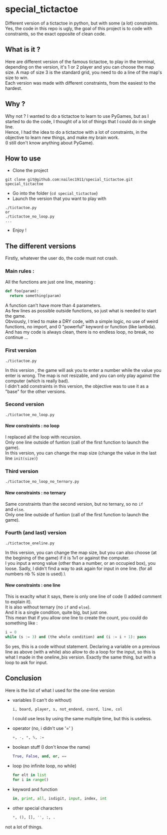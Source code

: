 # special_tictactoe
Different version of a tictactoe in python, but with some (a lot) constraints.\
Yes, the code in this repo is ugly, the goal of this project is to code with constraints, so the exact opposite of clean code.

## What is it ?
Here are different version of the famous tictactoe, to play in the terminal, depending on the version, it's 1 or 2 player and you can choose the map size. A map of size 3 is the standard grid, you need to do a line of the map's size to win.\
Each version was made with different constraints, from the easiest to the hardest.

## Why ?
Why not ? 
I wanted to do a tictactoe to learn to use PyGames, but as I started to do the code, I thought of a lot of things that I could do in single line.\
Hence, I had the idea to do a tictactoe with a lot of constraints, in the objective to learn new things, and make my brain work.\
(I still don't know anything about PyGame).

## How to use
* Clone the project
```
git clone git@github.com:nailec1911/special_tictactoe.git special_tictactoe
```
* Go into the folder (`cd special_tictactoe`)
* Launch the version that you want to play with
```
./tictactoe.py
or
./tictactoe_no_loop.py
...
```
* Enjoy !

## The different versions
Firstly, whatever the user do, the code must not crash.
### Main rules :
All the functions are just one line, meaning :
```python
def foo(param):
  return something(param)
```
A function can't have more than 4 parameters.\
As few lines as possible outside functions, so just what is needed to start the game.\
Obviously, I tried to make a DRY code, with a simple logic, no use of weird functions, no import, and 0 "powerful" keyword or function (like lambda).\
And has my code is always clean, there is no endless loop, no break, no continue ...

### First version
```
./tictactoe.py
```
In this version , the game will ask you to enter a number while the value you enter is wrong. The map is not resizable, and you can only play against the computer (which is really bad).\
I didn't add constraints in this version, the objective was to use it as a "base" for the other versions.

### Second version
```
./tictactoe_no_loop.py
```
#### New constraints : no loop
I replaced all the loop with recursion.\
Only one line outside of funtion (call of the first function to launch the game).\
In this version, you can change the map size (change the value in the last line ``init(size)``)


### Third version
```
./tictactoe_no_loop_no_ternary.py
```
#### New constraints : no ternary
Same constraints than the second version, but no ternary, so no ``if`` and ``else``.\
Only one line outside of funtion (call of the first function to launch the game).

### Fourth (and last) version
```
./tictactoe_oneline.py
```
In this version, you can change the map size, but you can also choose (at the begining of the game) if it is 1v1 or against the computer.\
I you input a wrong value (other than a number, or an occupied box), you loose. Sadly, I didn't find a way to ask again for input in one line. (for all numbers nb % size is used).\
#### New constraints : one line
This is exaclty what it says, there is only one line of code (I added comment to explain it).\
It is also without ternary (no ``if`` and ``else``).\
And it is a single condition, quite big, but just one.\
This mean that if you allow one line to create the count, you could do something like :
```python
i = 0
while (s := 3) and (the whole condition) and (i := i + 1): pass
```
So yes, this is a code without statement.
Declaring a variable on a previous line as above (with a while) also allow to do a loop for the input, so this is what I made in the oneline_bis version.
Exactly the same thing, but with a loop to ask for input.

## Conclusion
Here is the list of what I used for the one-line version
* variables (I can't do without)
  ```python
  i, board, player, s, not_endend, coord, line, col
  ```
  I could use less by using the same multiple time, but this is useless.

* operator (no, i didn't use '=' )
  ```python
  +, -, *, %, :=
  ```
* boolean stuff (I don't know the name)
  ```python
  True, False, and, or, ==
  ```
* loop (no infinite loop, no while)
  ```python
  for elt in list
  for i in range()
  ```
* keyword and function
  ```python
  in, print, all, isdigit, input, index, int
  ```
* other special characters
  ```python
  *, (), [], '', :, .
  ```

not a lot of things.






